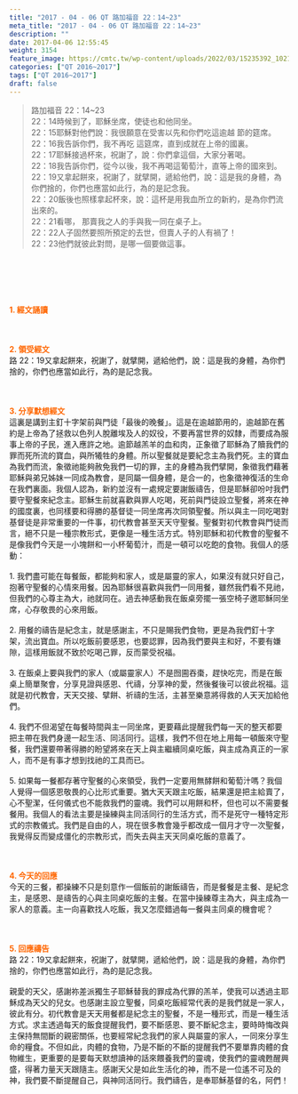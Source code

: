 ```yaml
---
title: "2017 - 04 - 06 QT 路加福音 22：14~23"
meta_title: "2017 - 04 - 06 QT 路加福音 22：14~23"
description: ""
date: 2017-04-06 12:55:45
weight: 3154
feature_image: https://cmtc.tw/wp-content/uploads/2022/03/15235392_10211799862337740_180693556567566654_o-1.webp
categories: ["QT 2016~2017"]
tags: ["QT 2016~2017"]
draft: false
---
```


<blockquote>路加福音 22：14~23<br />
22：14時候到了，耶穌坐席，使徒也和他同坐。<br />
22：15耶穌對他們說：我很願意在受害以先和你們吃這逾越 節的筵席。<br />
22：16我告訴你們，我不再吃 這筵席，直到成就在上帝的國裏。<br />
22：17耶穌接過杯來，祝謝了，說：你們拿這個，大家分著喝。<br />
22：18我告訴你們，從今以後，我不再喝這葡萄汁，直等上帝的國來到。<br />
22：19又拿起餅來，祝謝了，就擘開，遞給他們，說：這是我的身體，為你們捨的，你們也應當如此行，為的是記念我。<br />
22：20飯後也照樣拿起杯來，說：這杯是用我血所立的新約，是為你們流出來的。<br />
22：21看哪， 那賣我之人的手與我一同在桌子上。<br />
22：22人子固然要照所預定的去世，但賣人子的人有禍了！<br />
22：23他們就彼此對問，是哪一個要做這事。</blockquote><br />
&nbsp;<br />
<br />
&nbsp;<br />
<br />
<span style="color: #ff6600;"><strong>1. </strong><strong>經文誦讀</strong></span><br />
<br />
<span style="color: #ff6600;"><strong> </strong></span><br />
<br />
<span style="color: #ff6600;"><strong>2. </strong><strong>領受經文<br />
</strong></span>路 22：19又拿起餅來，祝謝了，就擘開，遞給他們，說：這是我的身體，為你們捨的，你們也應當如此行，為的是記念我。<br />
<br />
&nbsp;<br />
<br />
<span style="color: #ff6600;"><strong>3. 分享默想經文<br />
</strong></span>這裏是講到主釘十字架前與門徒「最後的晚餐」。這是在逾越節用的，逾越節在舊約是上帝為了拯救以色列人脫離埃及人的奴役，不要再當世界的奴隸，而要成為服事上帝的子民，進入應許之地。逾節越羔羊的血和肉，正象徵了耶穌為了贖我們的罪而死所流的寶血，與所犧牲的身體。所以聖餐就是要紀念主為我們死。主的寶血為我們而流，象徵祂能夠赦免我們一切的罪，主的身體為我們擘開，象徵我們藉著耶穌與弟兄姊妹一同成為教會，是同屬一個身體，是合一的，也象徵神復活的生命在我們裏面。我個人認為，新約並沒有一處規定要謝飯禱告，但是耶穌卻吩吋我們要守聖餐來紀念主。耶穌生前就喜歡與罪人吃喝，死前與門徒設立聖餐，將來在神的國度裏，也同樣要和得勝的基督徒一同坐席再次同領聖餐。所以與主一同吃喝對基督徒是非常重要的一件事，初代教會甚至天天守聖餐。聖餐對初代教會與門徒而言，絕不只是一種宗教形式，更像是一種生活方式。特別耶穌和初代教會的聖餐不是像我們今天是一小塊餅和一小杯葡萄汁，而是一頓可以吃飽的食物。我個人的感動：<br />
<br />
1. 我們盡可能在每餐飯，都能夠和家人，或是屬靈的家人，如果沒有就只好自己，抱著守聖餐的心情來用餐。因為耶穌很喜歡與我們一同用餐，雖然我們看不見祂，但我們的心尊主為大，祂就同在。過去神感動我在飯桌旁擺一張空椅子邀耶穌同坐席，心存敬畏的心來用飯。<br />
<br />
2. 用餐的禱告是紀念主，就是感謝主，不只是賜我們食物，更是為我們釘十字架，流出寶血。所以吃飯前要感恩，也要認罪，因為我們要與主和好，不要有嫌隙，這樣用飯就不致於吃喝己罪，反而蒙受祝福。<br />
<br />
3. 在飯桌上要與我們的家人（或屬靈家人）不是囫圇吞棗，趕快吃完，而是在飯桌上簡單聚會，分享見證與感恩、代禱，分享神的愛，然後餐後可以彼此祝福。這就是初代教會，天天交接、擘餅、祈禱的生活，主甚至樂意將得救的人天天加給他們。<br />
<br />
4. 我們不但渴望在每餐時間與主一同坐席，更要藉此提醒我們每一天的整天都要把主帶在我們身邊一起生活、同活同行。這樣，我們不但在地上用每一頓飯來守聖餐，我們還要帶著得勝的盼望將來在天上與主繼續同桌吃飯，與主成為真正的一家人，而不是有事才想到找祂的工具而已。<br />
<br />
5. 如果每一餐都存著守聖餐的心來領受，我們一定要用無酵餅和葡萄汁嗎？我個人覺得一個感恩敬畏的心比形式重要。猶大天天跟主吃飯，結果還是把主給賣了，心不聖潔，任何儀式也不能救我們的靈魂。我們可以用餅和杯，但也可以不需要餐餐用。我個人的看法主要是操練與主同活同行的生活方式，而不是死守一種特定形式的宗教儀式。我們是自由的人，現在很多教會幾乎都改成一個月才守一次聖餐，我覺得反而變成僵化的宗教形式，而失去與主天天同桌吃飯的意義了。<br />
<br />
&nbsp;<br />
<br />
<span style="color: #ff6600;"><strong>4. 今天的回應<br />
</strong></span>今天的三餐，都操練不只是刻意作一個飯前的謝飯禱告，而是餐餐是主餐、是紀念主，是感恩、是禱告的心與主同桌吃飯的主餐。在當中操練尊主為大，與主成為一家人的意義。主一向喜歡找人吃飯，我又怎麼錯過每一餐與主同桌的機會呢？<br />
<br />
&nbsp;<br />
<br />
<span style="color: #ff6600;"><strong>5. 回應禱告<br />
</strong></span>路 22：19又拿起餅來，祝謝了，就擘開，遞給他們，說：這是我的身體，為你們捨的，你們也應當如此行，為的是記念我。<br />
<br />
親愛的天父，感謝祢差派獨生子耶穌替我的罪成為代罪的羔羊，使我可以透過主耶穌成為天父的兒女。也感謝主設立聖餐，同桌吃飯經常代表的是我們就是一家人，彼此有分。初代教會是天天用餐都是紀念主的聖餐，不是一種形式，而是一種生活方式。求主透過每天的飯食提醒我們，要不斷感恩、要不斷紀念主，要時時悔改與主保持無間斷的親密關係，也要經常紀念我們的家人與屬靈的家人，一同來分享生命的糧食。不但如此，肉體的食物，乃是不斷的不斷的提醒我們不要單靠肉體的食物維生，更重要的是要每天默想讀神的話來餵養我們的靈魂，使我們的靈魂甦醒興盛，得著力量天天跟隨主。感謝天父是如此生活化的神，而不是一位遙不可及的神，我們要不斷提醒自己，與神同活同行。我們禱告，是奉耶穌基督的名，阿們！
        